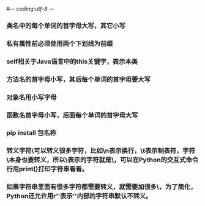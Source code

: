 
#-*- coding:utf-8 -*-

### 类名中的每个单词的首字母大写，其它小写
### 私有属性前必须使用两个下划线为前缀
### self相关于Java语言中的this关键字，表示本类
### 方法名的首字母小写，其后每个单词的首字母要大写
### 对象名用小写字母
### 函数名首字母小写，后面每个单词的首字母大写

### pip install 包名称

### 转义字符\可以转义很多字符，比如\n表示换行，\t表示制表符，字符\本身也要转义，所以\\表示的字符就是\，可以在Python的交互式命令行用print()打印字符串看看。
### 如果字符串里面有很多字符都需要转义，就需要加很多\，为了简化，Python还允许用r''表示''内部的字符串默认不转义。



